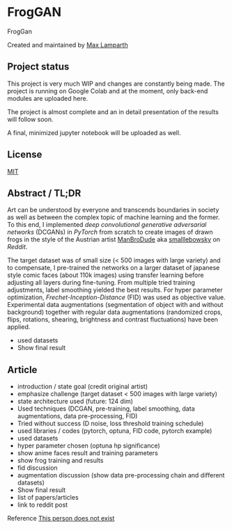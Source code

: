 
# FrogGAN

FrogGan

Created and maintained by [Max Lamparth](https://github.com/maxlampe)

## Project status

This project is very much WIP and changes are constantly being made. The project is running on Google Colab and at the moment, only back-end modules are uploaded here.

The project is almost complete and an in detail presentation of the results will follow soon.

A final, minimized jupyter notebook will be uploaded as well.

## License
[MIT](https://choosealicense.com/licenses/mit/)

## Abstract / TL;DR

Art can be understood by everyone and transcends boundaries in society as well as between the complex 
topic of machine learning and the former. 
To this end, I implemented _deep convolutional generative adversarial networks_ (DCGANs) in _PyTorch_ from scratch 
to create images of drawn frogs in the style of the Austrian artist 
[ManBroDude](https://manbrodude.art/) aka [smalllebowsky](https://www.reddit.com/user/SmallLebowsky/) on _Reddit_. 

The target dataset was of small size (< 500 images with large variety) and to compensate, I pre-trained the networks on 
a larger dataset of japanese style comic faces (about 110k images) using transfer learning before adjusting all layers 
during fine-tuning. From multiple tried training adjustments, label smoothing yielded the best results. For 
hyper parameter optimization, _Frechet-Inception-Distance_ (FID) was used as objective value.
Experimental data augmentations (segmentation of object with and without background) together with regular data 
augmentations (randomized crops, flips, rotations, shearing, brightness and contrast fluctuations) have been applied.

- used datasets
- Show final result  

## Article

- introduction / state goal (credit original artist)
- emphasize challenge (target dataset < 500 images with large variety)
- state architecture used (future: 124 dim)
- Used techniques (DCGAN, pre-training, label smoothing, data augmentations, data pre-processing, FID)
- Tried without success (D noise, loss threshold training schedule)
- used libraries / codes (pytorch, optuna, FID code, pytorch example)
- used datasets
- hyper parameter chosen (optuna hp significance)
- show anime faces result and training parameters
- show frog training and results
- fid discussion
- augmentation discussion (show data pre-processing chain and different datasets)
- Show final result
- list of papers/articles
- link to reddit post

Reference
[This person does not exist](https://thispersondoesnotexist.com/)

